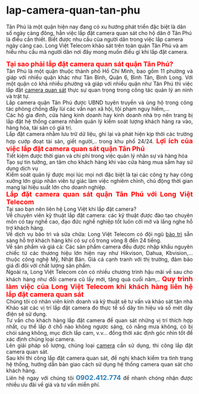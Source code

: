 # lap-camera-quan-tan-phu
Tân Phú là một quận hiện nay đang có xu hướng phát triển đặc biệt là dân số ngày càng đông, hẳn việc lắp đặt camera quan sát cho hộ dân ở Tân Phú là điều cần thiết. Biết được nhu cầu của người dân trong việc lắp camera ngày càng cao. Long Việt Telecom khảo sát trên toàn quận Tân Phú và am hiểu nhu cầu mà người dân nơi đây mong muốn điều gì khi lắp đặt camera.
<div style="text-align: justify;"><span style="font-size:18px;"><span style="color:rgb(255, 0, 0);"><strong>Tại sao phải lắp đặt camera quan sát quận Tân Phú?</strong></span></span><br />
Tân Phú là một quận thuộc thành phố Hồ Chí Minh, bao gồm 11 phường và giáp với nhiều quận khác như Tân Bình, Quận 6, Bình Tân, Bình Long. Với một quận có khá nhiều phường và giáp với nhiều quận như Tân Phú thì việc lắp đặt <a href="https://longviettelecom.com.vn/camera-quan-sat/">camera quan sát</a> thực sự quan trọng trong công tác quản lý an ninh và trật tự.<br />
Lắp camera quận Tân Phú được UBND tuyên truyền và ủng hộ trong công tác phòng chống đẩy lùi các vấn nạn xã hội, tội phạm nguy hiểm,...<br />
Các hộ gia đình, cửa hàng kinh doanh hay kinh doanh nhà trọ nên trang bị lắp đặt hệ thống camera nhằm quản lý kiểm soát lượng khách hàng ra vào, hàng hóa, tài sản có giá trị.<br />
Lắp đặt camera nhằm lưu trữ dữ liệu, ghi lại và phát hiện kịp thời các trường hợp cướp đoạt tài sản, giết người,.. trong khu phố 24/24.
<strong><span style="color:rgb(255, 0, 0);"><span style="font-size:18px;">Lợi ích của việc lắp đặt camera quan sát quận Tân Phú</span></span></strong><br />
Tiết kiệm được thời gian và chi phí trong việc quản lý nhân sự và hàng hóa&nbsp;<br />
Tạo sự tin tưởng, an tâm cho khách hàng khi vào cửa hàng mua sắm hay sử dụng dịch vụ<br />
Kiểm soát quản lý được mọi lúc mọi nơi đặc biệt là tại các công ty hay công xưởng lớn giúp nhân viên tự giác làm việc nghiêm chỉnh, chủ động thời gian mang lại hiệu suất lớn cho doanh nghiệp.
<br />
<span style="color:rgb(255, 0, 0);"><span style="font-size:18px;"><strong>Lắp đặt camera quan sát quận Tân Phú với Long Việt Telecom</strong></span></span><br />
Tại sao bạn nên liên hệ Long Việt khi lắp đặt camera?&nbsp;<br />
Về chuyên viên kỹ thuật lắp đặt camera: các kỹ thuật được đào tạo chuyên môn có tay nghề cao, đạo đức nghề nghiệp tốt luôn cởi mỡ và lắng nghe hỗ trợ khách hàng.<br />
Về dịch vụ bảo trì và sữa chữa: Long Việt Telecom có đội ngũ <a href="https://longviettelecom.com.vn/news/tin-khuyen-mai/dich-vu-bao-tri-va-sua-chua-camera-giam-sat-10.html">bảo trì</a> sẵn sàng hỗ trợ khách hàng khi có sự cố trong vòng 8 đến 24 tiếng.<br />
Về sản phẩm và giá cả: Các sản phẩm camera đều được nhập khẩu nguyên chiếc từ các thương hiệu lớn hiện nay như Hikvison, Dahua, Kbvision,... thuộc công nghệ Mỹ, Nhật Bản. Giá cả cạnh tranh với thị trường, đảm bảo giá đi đôi với chất lượng sản phẩm.&nbsp;<br />
Ngoài ra, Long Việt Telecom còn có nhiều chương trình hậu mãi về sau cho khách hàng như đổi camera cũ lấy mới, tặng quà cuối năm,..
<strong><span style="color:rgb(255, 0, 0);"><span style="font-size:18px;">Quy trình làm việc của Long Việt Telecom khi khách hàng liên hệ lắp đặt camera quan sát</span></span></strong><br />
Chúng tôi có nhân viên kinh doanh và kỹ thuật&nbsp;sẽ tư vấn và khảo sát tận nhà<br />
Khảo sát các vị trí lắp đặt camera đo thực tế số dây tín hiệu và số mét dây điện sẽ sử dụng.<br />
Tư vấn cho khách hàng lắp đặt camera để quan sát những vị trí thích hợp nhất, cụ thể lắp ở chỗ nào không ngược sáng, có nắng mưa không, có bị chói sáng không, mục đích lắp cam, v.v…&nbsp;đồng thời xác định góc nhìn tốt để xác định chủng loại camera.<br />
Lên giải pháp số lượng, chủng loại <a href="https://longviettelecom.com.vn/camera-quan-sat/">camera</a> cần sử dụng, thi công lắp đặt camera quan sát.<br />
Sau khi thi công lắp đặt camera quan sát, đề nghị khách kiểm tra tình trạng hệ thống, hướng dẫn bàn giao cách sử dụng hệ thống camera quan sát cho khách hàng.<br />
Liên hệ ngay với chúng tôi <strong><span style="font-size:18px;"><span style="color:rgb(41, 128, 185);">0902.412.774</span></span></strong> để nhanh chóng nhận được nhiều ưu đãi về giá và tư vấn miễn phí.</div>
<br />
<br />
<br />
<br />
<br />
&nbsp;&nbsp;
